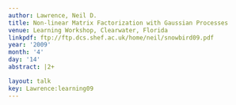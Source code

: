 ```yaml
---
author: Lawrence, Neil D.
title: Non-linear Matrix Factorization with Gaussian Processes
venue: Learning Workshop, Clearwater, Florida
linkpdf: ftp://ftp.dcs.shef.ac.uk/home/neil/snowbird09.pdf
year: '2009'
month: '4'
day: '14'
abstract: |2+

layout: talk
key: Lawrence:learning09
---
```


